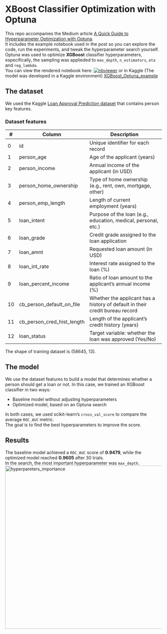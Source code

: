# XBoost Classifier Optimization with Optuna
This repo accompanies the Medium article [A Quick Guide to Hyperparameter Optimization with Optuna](https://medium.com/@cris.lincoleo/a-quick-guide-to-hyperparameter-optimization-with-optuna-1980f1d185dc).  
It includes the example notebook used in the post so you can explore the code, run the experiments, and tweak the hyperparameter search yourself.  
Optuna was used to optimize **XGBoost** classifier hyperparameters, especifically, the sampling was applieded to `max_depth`, `n_estimators`, `eta` and `reg_lambda`.  
You can view the rendered notebook here: [![nbviewer](https://img.shields.io/badge/view%20in-nbviewer-orange)](https://nbviewer.org/github/crisbebop/optuna-hyperparam-guide/blob/main/xgboost-optuna-example.ipynb) or in Kaggle (The model was developed in a Kaggle environment) [XGBoost_Optuna_example](https://www.kaggle.com/code/crisbebop/xgboost-optuna-example?scriptVersionId=202840668)

## The dataset  
We used the Kaggle [Loan Approval Prediction dataset](https://www.kaggle.com/competitions/playground-series-s4e10/data) that contains person key features. 
### Dataset features
| #  | Column                         | Description                                                                  |
| -- | ------------------------------ | ---------------------------------------------------------------------------- |
| 0  | id                             | Unique identifier for each record                                            |
| 1  | person\_age                    | Age of the applicant (years)                                                 |
| 2  | person\_income                 | Annual income of the applicant (in USD)                                      |
| 3  | person\_home\_ownership        | Type of home ownership (e.g., rent, own, mortgage, other)                    |
| 4  | person\_emp\_length            | Length of current employment (years)                                         |
| 5  | loan\_intent                   | Purpose of the loan (e.g., education, medical, personal, etc.)               |
| 6  | loan\_grade                    | Credit grade assigned to the loan application                                |
| 7  | loan\_amnt                     | Requested loan amount (in USD)                                               |
| 8  | loan\_int\_rate                | Interest rate assigned to the loan (%)                                       |
| 9  | loan\_percent\_income          | Ratio of loan amount to the applicant’s annual income (%)                    |
| 10 | cb\_person\_default\_on\_file  | Whether the applicant has a history of default in their credit bureau record |
| 11 | cb\_person\_cred\_hist\_length | Length of the applicant’s credit history (years)                             |
| 12 | loan\_status                   | Target variable: whether the loan was approved (Yes/No)                      |

The shape of training dataset is (58645, 13).

## The model
We use the dataset features to build a model that determines whether a person should get a loan or not. In this case, we trained an XGBoost classifier in two ways:
* Baseline model without adjusting hyperparameters
* Optimized model, based on an Optuna search

In both cases, we used scikit-learn’s `cross_val_score` to compare the average `ROC_AUC` metric.  
The goal is to find the best hyperparameters to improve the score.  

## Results
The baseline model achieved a `ROC_AUC` score of **0.9479**, while the optimized model reached **0.9605** after 30 trials.  
In the search, the most important hyperparameter was `max_depth`.  
<img width="828" height="525" alt="hyperpareters_importance" src="https://github.com/user-attachments/assets/e720dda9-0df7-47bf-937b-5a6d0712e4e0" />



